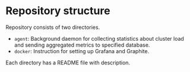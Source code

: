 # Repository structure

Repository consists of two directories.
* `agent`: Background daemon for collecting statistics about cluster load and sending aggregated metrics to specified database.
* `docker`: Instruction for setting up Grafana and Graphite.

Each directory has a README file with description.
